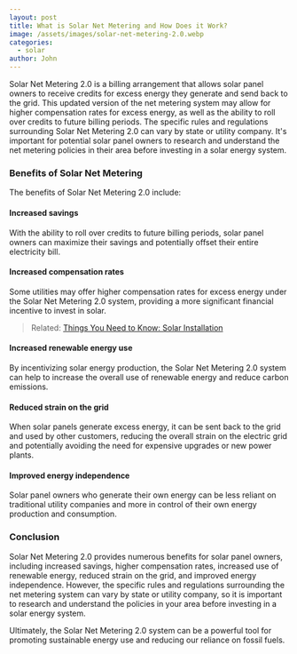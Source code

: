```yaml
---
layout: post
title: What is Solar Net Metering and How Does it Work?
image: /assets/images/solar-net-metering-2.0.webp
categories:
  - solar
author: John
---
```


Solar Net Metering 2.0 is a billing arrangement that allows solar panel owners to receive credits for excess energy they generate and send back to the grid. This updated version of the net metering system may allow for higher compensation rates for excess energy, as well as the ability to roll over credits to future billing periods.
The specific rules and regulations surrounding Solar Net Metering 2.0 can vary by state or utility company. It's important for potential solar panel owners to research and understand the net metering policies in their area before investing in a solar energy system.

### Benefits of Solar Net Metering

The benefits of Solar Net Metering 2.0 include:

#### Increased savings

With the ability to roll over credits to future billing periods, solar panel owners can maximize their savings and potentially offset their entire electricity bill.

#### Increased compensation rates

Some utilities may offer higher compensation rates for excess energy under the Solar Net Metering 2.0 system, providing a more significant financial incentive to invest in solar.

> Related: [Things You Need to Know: Solar Installation](/thing-you-need-to-know-solar-installation/)

#### Increased renewable energy use

By incentivizing solar energy production, the Solar Net Metering 2.0 system can help to increase the overall use of renewable energy and reduce carbon emissions.

#### Reduced strain on the grid

When solar panels generate excess energy, it can be sent back to the grid and used by other customers, reducing the overall strain on the electric grid and potentially avoiding the need for expensive upgrades or new power plants.

#### Improved energy independence

Solar panel owners who generate their own energy can be less reliant on traditional utility companies and more in control of their own energy production and consumption.

### Conclusion

Solar Net Metering 2.0 provides numerous benefits for solar panel owners, including increased savings, higher compensation rates, increased use of renewable energy, reduced strain on the grid, and improved energy independence. However, the specific rules and regulations surrounding the net metering system can vary by state or utility company, so it is important to research and understand the policies in your area before investing in a solar energy system.

Ultimately, the Solar Net Metering 2.0 system can be a powerful tool for promoting sustainable energy use and reducing our reliance on fossil fuels.
